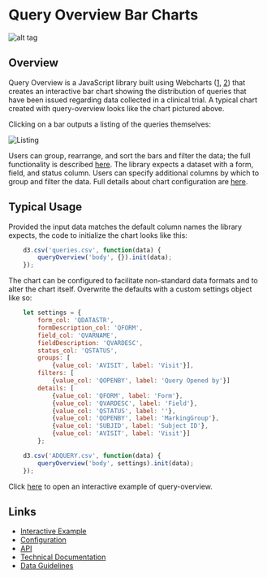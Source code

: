 
# Query Overview Bar Charts



![alt tag](https://user-images.githubusercontent.com/31038805/34172985-d388587a-e4c1-11e7-9ca7-0b2d24de0dbc.gif)

## Overview

Query Overview is a JavaScript library built using Webcharts ([1](https://github.com/RhoInc/Webcharts), [2](https://github.com/RhoInc/webcharts-wrapper-boilerplate)) that creates an interactive bar chart showing the distribution of queries that have been issued regarding data collected in a clinical trial.
A typical chart created with query-overview looks like the chart pictured above. 


Clicking on a bar outputs a listing of the queries themselves: 

![Listing](https://github.com/RhoInc/query-overview/wiki/img/listing.PNG)

Users can group, rearrange, and sort the bars and filter the data; the full functionality is described [here](https://github.com/RhoInc/query-overview/wiki/Technical-Documentation).
The library expects a dataset with a form, field, and status column.
Users can specify additional columns by which to group and filter the data.
Full details about chart configuration are [here](https://github.com/RhoInc/query-overview/wiki/Configuration).

## Typical Usage

Provided the input data matches the default column names the library expects, the code to initialize the chart looks like this: 

```javascript
    d3.csv('queries.csv', function(data) {
        queryOverview('body', {}).init(data);
    });
```

The chart can be configured to facilitate non-standard data formats and to alter the chart itself. Overwrite the defaults with a custom settings object like so:

```javascript
    let settings = {
        form_col: 'QDATASTR',
        formDescription_col: 'QFORM',
        field_col: 'QVARNAME',
        fieldDescription: 'QVARDESC',
        status_col: 'QSTATUS',
        groups: [
            {value_col: 'AVISIT', label: 'Visit'}],
        filters: [
            {value_col: 'QOPENBY', label: 'Query Opened by'}]
        details: [
            {value_col: 'QFORM', label: 'Form'},
            {value_col: 'QVARDESC', label: 'Field'},
            {value_col: 'QSTATUS', label: ''},
            {value_col: 'QOPENBY', label: 'MarkingGroup'},
            {value_col: 'SUBJID', label: 'Subject ID'},
            {value_col: 'AVISIT', label: 'Visit'}]
        };

    d3.csv('ADQUERY.csv', function(data) {
        queryOverview('body', settings).init(data);
    });
```

Click [here](https://rhoinc.github.io/query-overview/build/test-page/) to open an interactive example of query-overview.

## Links

- [Interactive Example](https://rhoinc.github.io/query-overview/build/test-page/)
- [Configuration](https://github.com/RhoInc/query-overview/wiki/Configuration) 
- [API](https://github.com/RhoInc/query-overview/wiki/API)
- [Technical Documentation](https://github.com/RhoInc/query-overview/wiki/Technical-Documentation) 
- [Data Guidelines](https://github.com/RhoInc/query-overview/wiki/Data-Guidelines)

